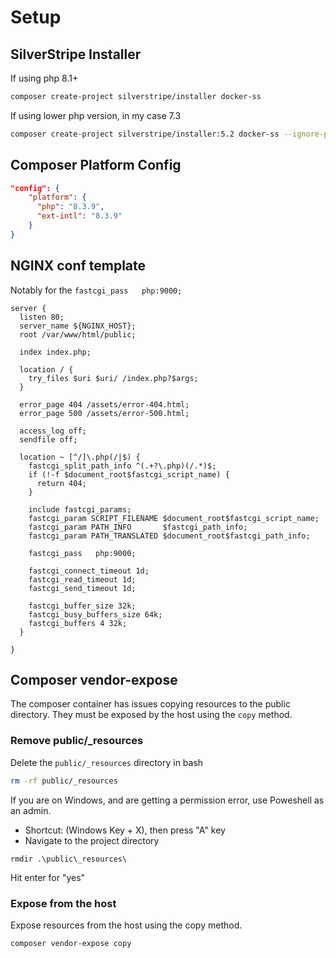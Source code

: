 # Setup

## SilverStripe Installer

If using php 8.1+
```sh
composer create-project silverstripe/installer docker-ss
```

If using lower php version, in my case 7.3
```sh
composer create-project silverstripe/installer:5.2 docker-ss --ignore-platform-reqs
```

## Composer Platform Config

```json
"config": {
    "platform": {
      "php": "8.3.9",
      "ext-intl": "8.3.9"
    }
}
```

## NGINX conf template

Notably for the `fastcgi_pass   php:9000;`

```
server {
  listen 80;
  server_name ${NGINX_HOST};
  root /var/www/html/public;

  index index.php;

  location / {
    try_files $uri $uri/ /index.php?$args;
  }

  error_page 404 /assets/error-404.html;
  error_page 500 /assets/error-500.html;

  access_log off;
  sendfile off;

  location ~ [^/]\.php(/|$) {
    fastcgi_split_path_info ^(.+?\.php)(/.*)$;
    if (!-f $document_root$fastcgi_script_name) {
      return 404;
    }

    include fastcgi_params;
    fastcgi_param SCRIPT_FILENAME $document_root$fastcgi_script_name;
    fastcgi_param PATH_INFO       $fastcgi_path_info;
    fastcgi_param PATH_TRANSLATED $document_root$fastcgi_path_info;

    fastcgi_pass   php:9000;

    fastcgi_connect_timeout 1d;
    fastcgi_read_timeout 1d;
    fastcgi_send_timeout 1d;

    fastcgi_buffer_size 32k;
    fastcgi_busy_buffers_size 64k;
    fastcgi_buffers 4 32k;
  }

}
```

## Composer vendor-expose

The composer container has issues copying resources to the public directory. They must be exposed by the host using the `copy` method.

### Remove public/\_resources

Delete the `public/_resources` directory in bash
```sh
rm -rf public/_resources
```

If you are on Windows, and are getting a permission error, use Poweshell as an admin.
- Shortcut: (Windows Key + X), then press "A" key
- Navigate to the project directory
```
rmdir .\public\_resources\
```
Hit enter for "yes"

### Expose from the host

Expose resources from the host using the copy method.
```sh
composer vendor-expose copy
```
